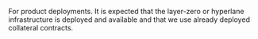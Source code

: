 For product deployments. It is expected that the layer-zero or hyperlane infrastructure is deployed and available and that we use already deployed collateral contracts.
